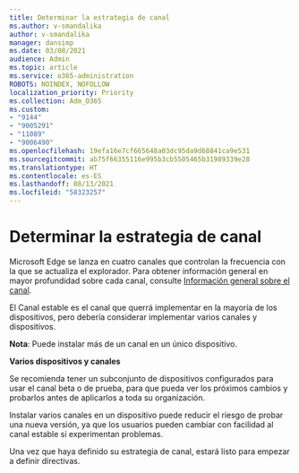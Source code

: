 ```yaml
---
title: Determinar la estrategia de canal
ms.author: v-smandalika
author: v-smandalika
manager: dansimp
ms.date: 03/08/2021
audience: Admin
ms.topic: article
ms.service: o365-administration
ROBOTS: NOINDEX, NOFOLLOW
localization_priority: Priority
ms.collection: Adm_O365
ms.custom:
- "9144"
- "9005291"
- "11089"
- "9006490"
ms.openlocfilehash: 19efa16e7cf665648a03dc95da9d68841ca9e531
ms.sourcegitcommit: ab75f66355116e995b3cb5505465b31989339e28
ms.translationtype: HT
ms.contentlocale: es-ES
ms.lasthandoff: 08/13/2021
ms.locfileid: "58323257"
---
```

# <a name="determine-channel-strategy"></a>Determinar la estrategia de canal

Microsoft Edge se lanza en cuatro canales que controlan la frecuencia con la que se actualiza el explorador. Para obtener información general en mayor profundidad sobre cada canal, consulte [Información general sobre el canal](https://docs.microsoft.com/DeployEdge/microsoft-edge-channels#channel-overview).

El Canal estable es el canal que querrá implementar en la mayoría de los dispositivos, pero debería considerar implementar varios canales y dispositivos.

**Nota**: Puede instalar más de un canal en un único dispositivo.

**Varios dispositivos y canales**

Se recomienda tener un subconjunto de dispositivos configurados para usar el canal beta o de prueba, para que pueda ver los próximos cambios y probarlos antes de aplicarlos a toda su organización.

Instalar varios canales en un dispositivo puede reducir el riesgo de probar una nueva versión, ya que los usuarios pueden cambiar con facilidad al canal estable si experimentan problemas.

Una vez que haya definido su estrategia de canal, estará listo para empezar a definir directivas.

